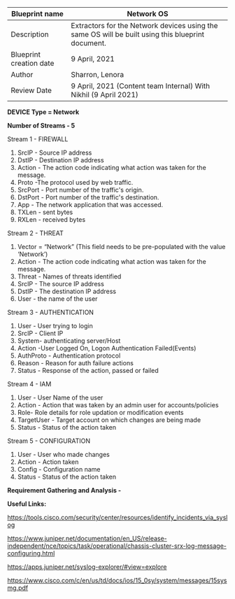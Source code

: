 | Blueprint name          | Network OS                                                                                        |
| ----------------------- | ------------------------------------------------------------------------------------------------- |
| Description             | Extractors for the Network devices using the same OS will be built using this blueprint document. |
| Blueprint creation date | 9 April, 2021                                                                                     |
| Author                  | Sharron, Lenora                                                                                   |
| Review Date             | 9 April, 2021 (Content team Internal) With Nikhil (9 April 2021)                                  | 

**DEVICE Type = Network**

**Number of Streams - 5**

Stream 1 - FIREWALL

1. SrcIP - Source IP address
2. DstIP - Destination IP address
3. Action - The action code indicating what action was taken for the message.
4. Proto -The protocol used by web traffic.
5. SrcPort - Port number of the traffic's origin.
6. DstPort - Port number of the traffic's destination.
7. App - The network application that was accessed.
8. TXLen - sent bytes
9. RXLen - received bytes

Stream 2 - THREAT 

1. Vector = “Network” (This field needs to be pre-populated with the value ‘Network’)
2. Action - The action code indicating what action was taken for the message.
3. Threat - Names of threats identified
4. SrcIP - The source IP address
5. DstIP - The destination IP address
6. User - the name of the user

Stream 3 - AUTHENTICATION 

1. User - User trying to login
2. SrcIP - Client IP
3. System- authenticating server/Host
4. Action -User Logged On, Logon Authentication Failed(Events)
5. AuthProto - Authentication protocol
6. Reason - Reason for auth failure actions
7. Status - Response of the action, passed or failed

Stream 4 - IAM

1. User - User Name of the user
2. Action - Action that was taken by an admin user for accounts/policies
3. Role- Role details for role updation or modification events
4. TargetUser - Target account on which changes are being made
5. Status - Status of the action taken

Stream 5 - CONFIGURATION

1. User - User who made changes
2. Action - Action taken
3. Config - Configuration name
4. Status - Status of the action taken

**Requirement Gathering and Analysis -** 

**Useful Links:**

https://tools.cisco.com/security/center/resources/identify_incidents_via_syslog

https://www.juniper.net/documentation/en_US/release-independent/nce/topics/task/operational/chassis-cluster-srx-log-message-configuring.html 

https://apps.juniper.net/syslog-explorer/#view=explore 

https://www.cisco.com/c/en/us/td/docs/ios/15_0sy/system/messages/15sysmg.pdf
